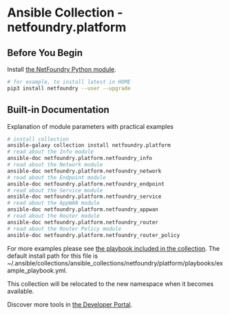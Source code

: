 # Ansible Collection - netfoundry.platform

## Before You Begin

Install [the NetFoundry Python module](/guides/python).

```bash
# for example, to install latest in HOME
pip3 install netfoundry --user --upgrade
```

## Built-in Documentation

Explanation of module parameters with practical examples

```bash
# install collection
ansible-galaxy collection install netfoundry.platform
# read about the Info module
ansible-doc netfoundry.platform.netfoundry_info
# read about the Network module
ansible-doc netfoundry.platform.netfoundry_network
# read about the Endpoint module
ansible-doc netfoundry.platform.netfoundry_endpoint
# read about the Service module
ansible-doc netfoundry.platform.netfoundry_service
# read about the AppWAN module
ansible-doc netfoundry.platform.netfoundry_appwan
# read about the Router module
ansible-doc netfoundry.platform.netfoundry_router
# read about the Router Policy module
ansible-doc netfoundry.platform.netfoundry_router_policy
```

For more examples please see [the playbook included in the collection](https://github.com/netfoundry/developer-tools/blob/master/ansible_collections/netfoundry/platform/playbooks/example_playbook.yml). The default install path for this file is ~/.ansible/collections/ansible_collections/netfoundry/platform/playbooks/example_playbook.yml.

This collection will be relocated to the new namespace when it becomes available.

Discover more tools in [the Developer Portal](https://developer.netfoundry.io/).
